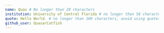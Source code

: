 ```yaml
---
name: Quas # No longer than 28 characters
institution: University of Central Florida # no longer than 58 characters
quote: Hello World. # no longer than 100 characters, avoid using quotes(") to guarantee the format remains the same.
github_user: QuasarCatfish
---
```

